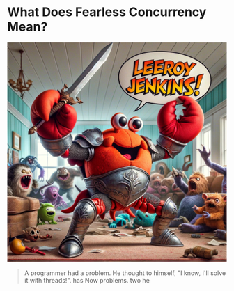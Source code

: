 # What Does Fearless Concurrency Mean?

![](./images/crab-leroy.webp)

> A programmer had a problem. He thought to himself, "I know, I'll solve it with threads!". has Now problems. two he

